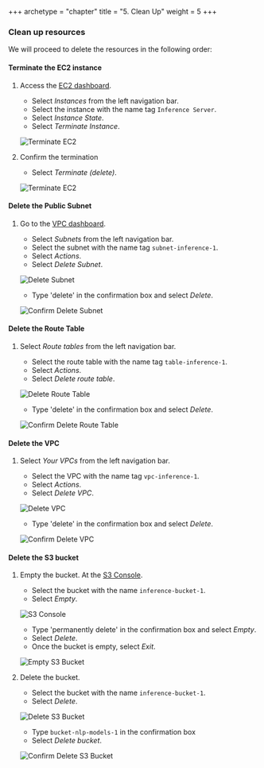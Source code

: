 +++
archetype = "chapter"
title = "5. Clean Up"
weight = 5
+++

### Clean up resources

We will proceed to delete the resources in the following order:

#### Terminate the EC2 instance
1. Access the [EC2 dashboard](https://console.aws.amazon.com/ec2/home).
    - Select *Instances* from the left navigation bar.
    - Select the instance with the name tag `Inference Server`.
    - Select *Instance State*.
    - Select *Terminate Instance*.
   
    ![Terminate EC2](/images/5-clean-up/img-1.png)

2. Confirm the termination
   - Select *Terminate (delete)*.
   
    ![Terminate EC2](/images/5-clean-up/img-2.png)

#### Delete the Public Subnet
1. Go to the [VPC dashboard](https://console.aws.amazon.com/vpc/home).
    - Select *Subnets* from the left navigation bar.
    - Select the subnet with the name tag `subnet-inference-1`.
    - Select *Actions*.
    - Select *Delete Subnet*.
   
    ![Delete Subnet](/images/5-clean-up/img-3.png)
    
    - Type 'delete' in the confirmation box and select *Delete*.

    ![Confirm Delete Subnet](/images/5-clean-up/img-4.png)

#### Delete the Route Table
1. Select *Route tables* from the left navigation bar.
    - Select the route table with the name tag `table-inference-1`.
    - Select *Actions*.
    - Select *Delete route table*.

    ![Delete Route Table](/images/5-clean-up/img-5.png)

    - Type 'delete' in the confirmation box and select *Delete*.
   
    ![Confirm Delete Route Table](/images/5-clean-up/img-6.png)

#### Delete the VPC
1. Select *Your VPCs* from the left navigation bar.
    - Select the VPC with the name tag `vpc-inference-1`.
    - Select *Actions*.
    - Select *Delete VPC*.

    ![Delete VPC](/images/5-clean-up/img-7.png)

    - Type 'delete' in the confirmation box and select *Delete*.
   
    ![Confirm Delete VPC](/images/5-clean-up/img-8.png)

#### Delete the S3 bucket
1. Empty the bucket. At the [S3 Console](https://console.aws.amazon.com/s3/home).
    - Select the bucket with the name `inference-bucket-1`.
    - Select *Empty*.
    
    ![S3 Console](/images/5-clean-up/img-9.png)

    - Type 'permanently delete' in the confirmation box and select *Empty*.
    - Select *Delete*.
    - Once the bucket is empty, select *Exit*.
   
    ![Empty S3 Bucket](/images/5-clean-up/img-10.png)

2. Delete the bucket. 
   - Select the bucket with the name `inference-bucket-1`.
   - Select *Delete*.
   
   ![Delete S3 Bucket](/images/5-clean-up/img-11.png)

   - Type `bucket-nlp-models-1` in the confirmation box
   - Select *Delete bucket*.
   
   ![Confirm Delete S3 Bucket](/images/5-clean-up/img-12.png)